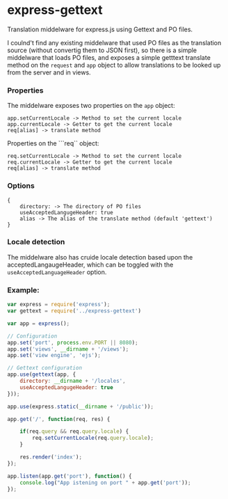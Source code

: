 express-gettext
===============

Translation middelware for express.js using Gettext and PO files. 

I coulnd't find any existing middelware that used PO files as the translation source (without convertig them to JSON first), so there is a simple middelware that loads PO files, and exposes a simple getttext translate method on the ``request`` and ``app`` object to allow translations to be looked up from the server and in views.

### Properties
The middelware exposes two properties on the ``app`` object:
```
app.setCurrentLocale -> Method to set the current locale 
app.currentLocale -> Getter to get the current locale
req[alias] -> translate method
```

Properties on the ```req`` object:
```
req.setCurrentLocale -> Method to set the current locale 
req.currentLocale -> Getter to get the current locale
req[alias] -> translate method
```
### Options
```
{
    directory: -> The directory of PO files
    useAcceptedLangugeHeader: true
    alias -> The alias of the translate method (default 'gettext')
}
```

### Locale detection
The middelware also has cruide locale detection based upon the acceptedLangaugeHeader, which can be toggled with the ```useAcceptedLanguageHeader``` option.

### Example:

```javascript
var express = require('express');
var gettext = require('../express-gettext')

var app = express();

// Configuration
app.set('port', process.env.PORT || 8080);
app.set('views', __dirname + '/views');
app.set('view engine', 'ejs');

// Gettext configuration
app.use(gettext(app, {
    directory: __dirname + '/locales',
    useAcceptedLangugeHeader: true
}));

app.use(express.static(__dirname + '/public'));

app.get('/', function(req, res) {

    if(req.query && req.query.locale) {
        req.setCurrentLocale(req.query.locale);
    }

    res.render('index');
});

app.listen(app.get('port'), function() {
    console.log("App istening on port " + app.get('port'));
});
```
